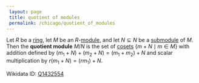 ```yaml
---
 layout: page
 title: quotient of modules
 permalink: /chicago/quotient_of_modules
---
```

Let $R$ be a [ring](https://mathgloss.github.io/MathGloss/ring), let $M$ be an $R$-[module](https://mathgloss.github.io/MathGloss/module_over_a_ring), and let $N\subseteq N$ be a [submodule](https://mathgloss.github.io/MathGloss/submodule) of $M$. Then the **quotient module** $M/N$ is the set of [cosets](https://mathgloss.github.io/MathGloss/left_coset) $\{m+N\mid m\in M\}$ with addition defined by $(m_1+N)+ (m_2+N) = (m_1+m_2) + N$ and scalar multiplication by $r(m_1 + N) = (rm_1)+N$.

Wikidata ID: [Q1432554](https://www.wikidata.org/wiki/Q1432554)